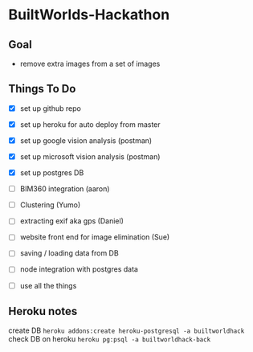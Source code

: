 # BuiltWorlds-Hackathon

## Goal
* remove extra images from a set of images

## Things To Do
* [x] set up github repo
* [x] set up heroku for auto deploy from master
* [x] set up google vision analysis (postman)
* [x] set up microsoft vision analysis (postman)
* [x] set up postgres DB
* [ ] BIM360 integration (aaron)
* [ ] Clustering (Yumo)
* [ ] extracting exif aka gps (Daniel)
* [ ] website front end for image elimination (Sue)
* [ ] saving / loading data from DB
* [ ] node integration with postgres data
* [ ] use all the things


## Heroku notes
create DB `heroku addons:create heroku-postgresql -a builtworldhack`
check DB on heroku `heroku pg:psql -a builtworldhack-back`